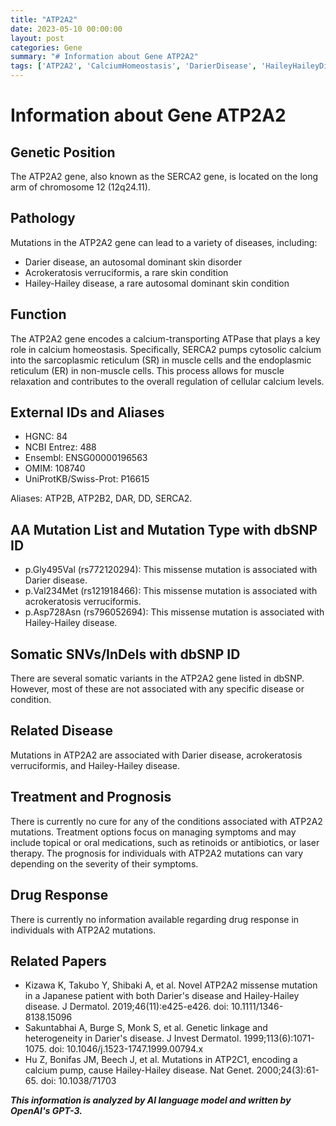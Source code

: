 ```yaml
---
title: "ATP2A2"
date: 2023-05-10 00:00:00
layout: post
categories: Gene
summary: "# Information about Gene ATP2A2"
tags: ['ATP2A2', 'CalciumHomeostasis', 'DarierDisease', 'HaileyHaileyDisease', 'AcrokeratosisVerruciformis', 'MissenseMutation', 'SymptomManagement', 'GeneticLinkage']
---
```


# Information about Gene ATP2A2

## Genetic Position
The ATP2A2 gene, also known as the SERCA2 gene, is located on the long arm of chromosome 12 (12q24.11).

## Pathology
Mutations in the ATP2A2 gene can lead to a variety of diseases, including:
- Darier disease, an autosomal dominant skin disorder
- Acrokeratosis verruciformis, a rare skin condition 
- Hailey-Hailey disease, a rare autosomal dominant skin condition

## Function
The ATP2A2 gene encodes a calcium-transporting ATPase that plays a key role in calcium homeostasis. Specifically, SERCA2 pumps cytosolic calcium into the sarcoplasmic reticulum (SR) in muscle cells and the endoplasmic reticulum (ER) in non-muscle cells. This process allows for muscle relaxation and contributes to the overall regulation of cellular calcium levels. 

## External IDs and Aliases
- HGNC: 84
- NCBI Entrez: 488
- Ensembl: ENSG00000196563
- OMIM: 108740
- UniProtKB/Swiss-Prot: P16615

Aliases: ATP2B, ATP2B2, DAR, DD, SERCA2.

## AA Mutation List and Mutation Type with dbSNP ID
- p.Gly495Val (rs772120294): This missense mutation is associated with Darier disease.
- p.Val234Met (rs121918466): This missense mutation is associated with acrokeratosis verruciformis.
- p.Asp728Asn (rs796052694): This missense mutation is associated with Hailey-Hailey disease.

## Somatic SNVs/InDels with dbSNP ID
There are several somatic variants in the ATP2A2 gene listed in dbSNP. However, most of these are not associated with any specific disease or condition. 

## Related Disease
Mutations in ATP2A2 are associated with Darier disease, acrokeratosis verruciformis, and Hailey-Hailey disease.

## Treatment and Prognosis
There is currently no cure for any of the conditions associated with ATP2A2 mutations. Treatment options focus on managing symptoms and may include topical or oral medications, such as retinoids or antibiotics, or laser therapy. The prognosis for individuals with ATP2A2 mutations can vary depending on the severity of their symptoms. 

## Drug Response
There is currently no information available regarding drug response in individuals with ATP2A2 mutations.

## Related Papers
- Kizawa K, Takubo Y, Shibaki A, et al. Novel ATP2A2 missense mutation in a Japanese patient with both Darier's disease and Hailey-Hailey disease. J Dermatol. 2019;46(11):e425-e426. doi: 10.1111/1346-8138.15096
- Sakuntabhai A, Burge S, Monk S, et al. Genetic linkage and heterogeneity in Darier's disease. J Invest Dermatol. 1999;113(6):1071-1075. doi: 10.1046/j.1523-1747.1999.00794.x
- Hu Z, Bonifas JM, Beech J, et al. Mutations in ATP2C1, encoding a calcium pump, cause Hailey-Hailey disease. Nat Genet. 2000;24(3):61-65. doi: 10.1038/71703

**_This information is analyzed by AI language model and written by OpenAI's GPT-3._**